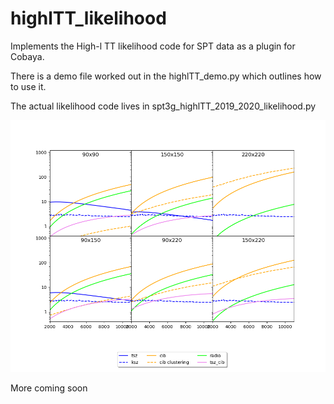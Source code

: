 # highlTT_likelihood
Implements the High-l TT likelihood code for SPT data as a plugin for Cobaya.

There is a demo file worked out in the highlTT_demo.py which outlines how to use it.

The actual likelihood code lives in spt3g_highlTT_2019_2020_likelihood.py

![Foreground Model](./foregrounds.png)

More coming soon
